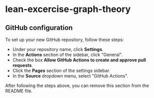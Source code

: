 # lean-excercise-graph-theory

## GitHub configuration

To set up your new GitHub repository, follow these steps:

- Under your repository name, click **Settings**.
- In the **Actions** section of the sidebar, click "General".
- Check the box **Allow GitHub Actions to create and approve pull requests**.
- Click the **Pages** section of the settings sidebar.
- In the **Source** dropdown menu, select "GitHub Actions".

After following the steps above, you can remove this section from the README file.
